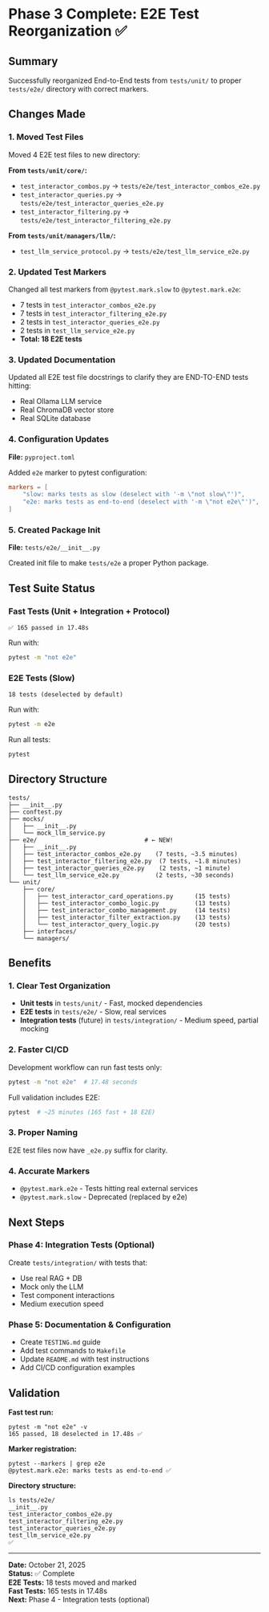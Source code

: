 # Phase 3 Complete: E2E Test Reorganization ✅

## Summary

Successfully reorganized End-to-End tests from `tests/unit/` to proper `tests/e2e/` directory with correct markers.

## Changes Made

### 1. Moved Test Files
Moved 4 E2E test files to new directory:

**From `tests/unit/core/`:**
- `test_interactor_combos.py` → `tests/e2e/test_interactor_combos_e2e.py`
- `test_interactor_queries.py` → `tests/e2e/test_interactor_queries_e2e.py`
- `test_interactor_filtering.py` → `tests/e2e/test_interactor_filtering_e2e.py`

**From `tests/unit/managers/llm/`:**
- `test_llm_service_protocol.py` → `tests/e2e/test_llm_service_e2e.py`

### 2. Updated Test Markers
Changed all test markers from `@pytest.mark.slow` to `@pytest.mark.e2e`:
- 7 tests in `test_interactor_combos_e2e.py`
- 7 tests in `test_interactor_filtering_e2e.py`
- 2 tests in `test_interactor_queries_e2e.py`
- 2 tests in `test_llm_service_e2e.py`
- **Total: 18 E2E tests**

### 3. Updated Documentation
Updated all E2E test file docstrings to clarify they are END-TO-END tests hitting:
- Real Ollama LLM service
- Real ChromaDB vector store
- Real SQLite database

### 4. Configuration Updates
**File:** `pyproject.toml`

Added `e2e` marker to pytest configuration:
```toml
markers = [
    "slow: marks tests as slow (deselect with '-m \"not slow\"')",
    "e2e: marks tests as end-to-end (deselect with '-m \"not e2e\"')",
]
```

### 5. Created Package Init
**File:** `tests/e2e/__init__.py`

Created init file to make `tests/e2e` a proper Python package.

## Test Suite Status

### Fast Tests (Unit + Integration + Protocol)
```
✅ 165 passed in 17.48s
```

Run with:
```bash
pytest -m "not e2e"
```

### E2E Tests (Slow)
```
18 tests (deselected by default)
```

Run with:
```bash
pytest -m e2e
```

Run all tests:
```bash
pytest
```

## Directory Structure

```
tests/
├── __init__.py
├── conftest.py
├── mocks/
│   ├── __init__.py
│   └── mock_llm_service.py
├── e2e/                              # ← NEW!
│   ├── __init__.py
│   ├── test_interactor_combos_e2e.py    (7 tests, ~3.5 minutes)
│   ├── test_interactor_filtering_e2e.py  (7 tests, ~1.8 minutes)
│   ├── test_interactor_queries_e2e.py    (2 tests, ~1 minute)
│   └── test_llm_service_e2e.py          (2 tests, ~30 seconds)
└── unit/
    ├── core/
    │   ├── test_interactor_card_operations.py      (15 tests)
    │   ├── test_interactor_combo_logic.py          (13 tests)
    │   ├── test_interactor_combo_management.py     (14 tests)
    │   ├── test_interactor_filter_extraction.py    (13 tests)
    │   └── test_interactor_query_logic.py          (20 tests)
    ├── interfaces/
    └── managers/
```

## Benefits

### 1. Clear Test Organization
- **Unit tests** in `tests/unit/` - Fast, mocked dependencies
- **E2E tests** in `tests/e2e/` - Slow, real services
- **Integration tests** (future) in `tests/integration/` - Medium speed, partial mocking

### 2. Faster CI/CD
Development workflow can run fast tests only:
```bash
pytest -m "not e2e"  # 17.48 seconds
```

Full validation includes E2E:
```bash
pytest  # ~25 minutes (165 fast + 18 E2E)
```

### 3. Proper Naming
E2E test files now have `_e2e.py` suffix for clarity.

### 4. Accurate Markers
- `@pytest.mark.e2e` - Tests hitting real external services
- `@pytest.mark.slow` - Deprecated (replaced by e2e)

## Next Steps

### Phase 4: Integration Tests (Optional)
Create `tests/integration/` with tests that:
- Use real RAG + DB
- Mock only the LLM
- Test component interactions
- Medium execution speed

### Phase 5: Documentation & Configuration
- Create `TESTING.md` guide
- Add test commands to `Makefile`
- Update `README.md` with test instructions
- Add CI/CD configuration examples

## Validation

**Fast test run:**
```
pytest -m "not e2e" -v
165 passed, 18 deselected in 17.48s ✅
```

**Marker registration:**
```
pytest --markers | grep e2e
@pytest.mark.e2e: marks tests as end-to-end ✅
```

**Directory structure:**
```
ls tests/e2e/
__init__.py
test_interactor_combos_e2e.py
test_interactor_filtering_e2e.py
test_interactor_queries_e2e.py
test_llm_service_e2e.py
✅
```

---

**Date:** October 21, 2025  
**Status:** ✅ Complete  
**E2E Tests:** 18 tests moved and marked  
**Fast Tests:** 165 tests in 17.48s  
**Next:** Phase 4 - Integration tests (optional)
